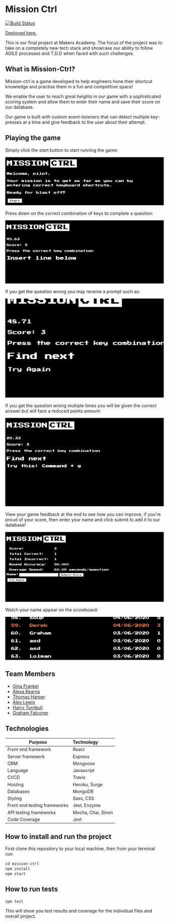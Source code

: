 # Mission Ctrl

[![Build Status](https://travis-ci.com/tommyrharper/mission-ctrl.svg?branch=master)](https://travis-ci.com/tommyrharper/mission-ctrl)

[Deployed here.](http://mission-ctrl.surge.sh)

This is our final project at Makers Academy. The focus of the project was to take on a completely new tech stack and showcase our ability to follow AGILE processes and T.D.D when faced with such challenges.

## What is Mission-Ctrl?

Mission-ctrl is a game developed to help engineers hone their shortcut knowledge and practise them in a fun and competitive space!

We enable the user to reach great heights in our game with a sophisticated scoring system and allow them to enter their name and save their score on our database.

Our game is built with custom event-listeners that can detect multiple key-presses at a time and give feedback to the user about their attempt.

## Playing the game

Simply click the start button to start running the game:

![Start screen](readme_pictures/startScreen.png)

Press down on the correct combination of keys to complete a question:

![Question](readme_pictures/exampleQuestion.png)

If you get the question wrong you may receive a prompt such as:

![Question feedback](readme_pictures/exampleQuestionFeedback.png)

If you get the question wrong multiple times you will be given the correct answer but will face a reduced points amount:

![Correct answer](readme_pictures/correctAnswer.png)

View your game feedback at the end to see how you can improve, if you're proud of your score, then enter your name and click submit to add it to our database!

![Score form](readme_pictures/exampleScoreForm.png)

Watch your name appear on the scoreboard:

![Score board](readme_pictures/exampleScoreBoard.png)

## Team Members

- [Gina Frankel](https://github.com/Gina-Frankel)
- [Alexa Kearns](https://github.com/alexakearns)
- [Thomas Harper](https://github.com/tommyrharper)
- [Alex Lewis](https://github.com/AlexLewis10)
- [Harry Turnbull](https://github.com/hturnbull93)
- [Graham Falconer](https://github.com/grahamfalconer)

## Technologies

| Purpose                      | Technology         |
| ---------------------------- | :----------------- |
| Front end framework          | React              |
| Server framework             | Express            |
| ORM                          | Mongoose           |
| Language                     | Javascript         |
| CI/CD                        | Travis             |
| Hosting                      | Heroku, Surge      |
| Databases                    | MongoDB            |
| Styling                      | Sass, CSS          |
| Front end testing frameworks | Jest, Enzyme       |
| API testing frameworks       | Mocha, Chai, Sinon |
| Code Coverage                | Jest               |

## How to install and run the project

First clone this repository to your local machine, then from your terminal run:

```shell
cd mission-ctrl
npm install
npm start
```

## How to run tests

```shell
npm test
```

This will show you test results and coverage for the individual files and overall project.
